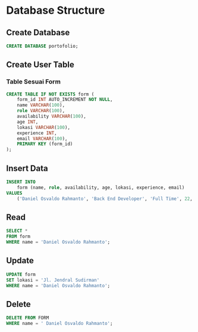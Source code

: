 # Database Structure

## Create Database

```sql
CREATE DATABASE portofolio;
```

## Create User Table

### Table Sesuai Form

```sql
CREATE TABLE IF NOT EXISTS form (
    form_id INT AUTO_INCREMENT NOT NULL,
    name VARCHAR(100),
    role VARCHAR(100),
    availability VARCHAR(100),
    age INT,
    lokasi VARCHAR(100),
    experience INT,
    email VARCHAR(100),
    PRIMARY KEY (form_id)
);
```

## Insert Data

```sql
INSERT INTO 
    form (name, role, availability, age, lokasi, experience, email)
VALUES
    ('Daniel Osvaldo Rahmanto', 'Back End Developer', 'Full Time', 22, 'Bekasi', 2, 'daniel.rahmanto@gmail.com');
```

## Read

```sql
SELECT * 
FROM form
WHERE name = 'Daniel Osvaldo Rahmanto';
```

## Update

```sql
UPDATE form
SET lokasi = 'Jl. Jendral Sudirman'
WHERE name = 'Daniel Osvaldo Rahmanto';
```

## Delete

```sql
DELETE FROM FORM
WHERE name = ' Daniel Osvaldo Rahmanto';
```